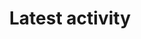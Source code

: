 ---
widget: featured
title: Latest activity
headless: true  # This file represents a page section.
weight: 50

# ... Put Your Section Options Here (title etc.) ...

content:
  column: 1
  # Page type to display. E.g. post, event, or publication.
  page_type: event
  # Choose how much pages you would like to display (0 = all pages)
  count: 1
  # Page order. Descending (desc) or ascending (asc) date.
  order: desc
  # Optionally filter posts by a taxonomy term.
  filters:
    tag: ''
    category: ''
    publication_type: ''
  archive:
    enable: true
    text: See all activities
    link: event/
design:
  # Toggle between the various page layout types.
  #   1 = List
  #   2 = Compact
  #   3 = Card
  #   4 = Citation (publication only)
  view:  card
---